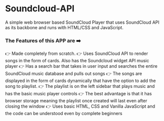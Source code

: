 # Soundcloud-API
A simple web browser based SoundCloud Player that uses SoundCloud API as its backbone and runs with HTML/CSS and JavaScript.
### The Features of this APP are ➡️
👉  Made completely from scratch.
👉  Uses SoundCloud API to render songs in the form of cards. Also has the Soundcloud widget API music player
👉  Has a search bar that takes in user input and searches the entire SoundCloud music database and pulls out songs
👉  The songs are displayed in the form of cards dynamically that have the option to add the song to playlist.
👉  The playlist is on the left sidebar that plays music and has the basic music player controls
👉  The best advantage is that it has browser storage meaning the playlist once created will last even after closing the window
👉  Uses basic HTML, CSS and Vanilla JavaScript and the code can be understood even by complete beginners
